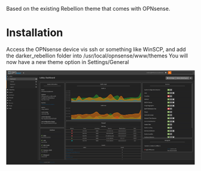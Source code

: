 Based on the existing Rebellion theme that comes with OPNsense.

# Installation
Access the OPNsense device vis ssh or something like WinSCP, and add the darker_rebellion folder into /usr/local/opnsense/www/themes
You will now have a new theme option in Settings/General

![Dashboard](https://raw.githubusercontent.com/dcquence/opnsense-recolor/main/dashboard.png)
